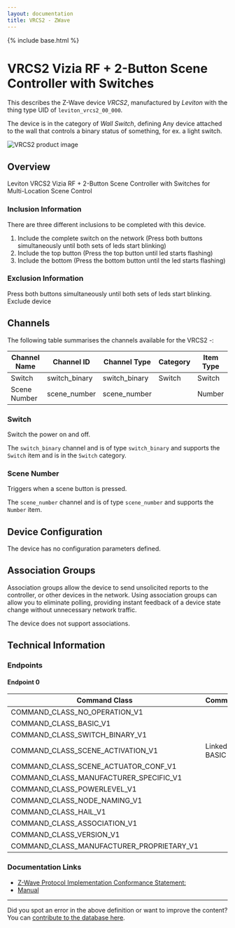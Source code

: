 ```yaml
---
layout: documentation
title: VRCS2 - ZWave
---
```


{% include base.html %}

# VRCS2 Vizia RF + 2-Button Scene Controller with Switches
This describes the Z-Wave device *VRCS2*, manufactured by *Leviton* with the thing type UID of ```leviton_vrcs2_00_000```.

The device is in the category of *Wall Switch*, defining Any device attached to the wall that controls a binary status of something, for ex. a light switch.

![VRCS2 product image](https://www.cd-jackson.com/zwave_device_uploads/418/418_default.png)


## Overview

Leviton VRCS2 Vizia RF + 2-Button Scene Controller with Switches for Multi-Location Scene Control

### Inclusion Information

There are three different inclusions to be completed with this device.

  1. Include the complete switch on the network (Press both buttons simultaneously until both sets of leds start blinking)
  2. Include the top button (Press the top button until led starts flashing)
  3. Include the bottom (Press the bottom button until the led starts flashing)

### Exclusion Information

Press both buttons simultaneously until both sets of leds start blinking. Exclude device

## Channels

The following table summarises the channels available for the VRCS2 -:

| Channel Name | Channel ID | Channel Type | Category | Item Type |
|--------------|------------|--------------|----------|-----------|
| Switch | switch_binary | switch_binary | Switch | Switch | 
| Scene Number | scene_number | scene_number |  | Number | 

### Switch
Switch the power on and off.

The ```switch_binary``` channel and is of type ```switch_binary``` and supports the ```Switch``` item and is in the ```Switch``` category.

### Scene Number
Triggers when a scene button is pressed.

The ```scene_number``` channel and is of type ```scene_number``` and supports the ```Number``` item.



## Device Configuration

The device has no configuration parameters defined.

## Association Groups

Association groups allow the device to send unsolicited reports to the controller, or other devices in the network. Using association groups can allow you to eliminate polling, providing instant feedback of a device state change without unnecessary network traffic.

The device does not support associations.
## Technical Information

### Endpoints

#### Endpoint 0

| Command Class | Comment |
|---------------|---------|
| COMMAND_CLASS_NO_OPERATION_V1| |
| COMMAND_CLASS_BASIC_V1| |
| COMMAND_CLASS_SWITCH_BINARY_V1| |
| COMMAND_CLASS_SCENE_ACTIVATION_V1| Linked to BASIC|
| COMMAND_CLASS_SCENE_ACTUATOR_CONF_V1| |
| COMMAND_CLASS_MANUFACTURER_SPECIFIC_V1| |
| COMMAND_CLASS_POWERLEVEL_V1| |
| COMMAND_CLASS_NODE_NAMING_V1| |
| COMMAND_CLASS_HAIL_V1| |
| COMMAND_CLASS_ASSOCIATION_V1| |
| COMMAND_CLASS_VERSION_V1| |
| COMMAND_CLASS_MANUFACTURER_PROPRIETARY_V1| |

### Documentation Links

* [Z-Wave Protocol Implementation Conformance Statement:](https://www.cd-jackson.com/zwave_device_uploads/418/ZC08-09060016.pdf)
* [Manual](https://www.cd-jackson.com/zwave_device_uploads/418/VRCS2.pdf)

---

Did you spot an error in the above definition or want to improve the content?
You can [contribute to the database here](http://www.cd-jackson.com/index.php/zwave/zwave-device-database/zwave-device-list/devicesummary/418).
